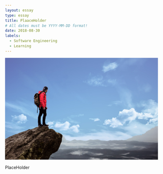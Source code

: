 ```yaml
---
layout: essay
type: essay
title: PlaaceHolder
# All dates must be YYYY-MM-DD format!
date: 2018-08-30
labels:
  - Software Engineering
  - Learning
---
```


<img class="ui medium right floated rounded image" src="../images/adventure.jpeg">

PlaceHolder
